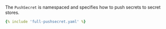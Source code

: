 The `PushSecret` is namespaced and specifies how to push secrets to secret stores.

``` yaml
{% include 'full-pushsecret.yaml' %}
```
